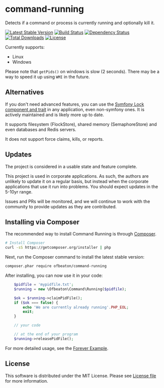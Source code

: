 # command-running
Detects if a command or process is currently running and optionally kill it.

[![Latest Stable Version](https://poser.pugx.org/ofbeaton/command-running/v/stable.png)](https://packagist.org/packages/ofbeaton/command-running)
[![Build Status](https://travis-ci.org/ofbeaton/command-running.svg?branch=master)](https://travis-ci.org/ofbeaton/command-running)
[![Dependency Status](https://www.versioneye.com/php/ofbeaton:command-running/badge.svg?style=flat)](https://www.versioneye.com/php/ofbeaton:command-running)
[![Total Downloads](https://img.shields.io/packagist/dt/ofbeaton/command-running.svg)](https://packagist.org/packages/ofbeaton/command-running)
[![License](https://poser.pugx.org/ofbeaton/command-running/license)](LICENSE)

Currently supports:
 - Linux
 - Windows

Please note that `getPids()` on windows is slow (2 seconds). There may be a way to speed it up using `WMI` in the future.

## Alternatives

If you don't need advanced features, you can use the [Symfony Lock component and trait](https://symfony.com/doc/master/console/lockable_trait.html) in any application, even non-symfony ones. It is actively maintained and is likely more up to date. 

It supports filesystem (FlockStore), shared memory (SemaphoreStore) and even databases and Redis servers. 

It does not support force claims, kills, or reports.

## Updates

The project is considered in a usable state and feature complete.

This project is used in corporate applications. As such, the authors are unlikely to update it on a regular basis, but instead when the corporate applications that use it run into problems. You should expect updates in the 5-10yr range. 

Issues and PRs will be monitored, and we will continue to work with the community to provide updates as they are contributed.

## Installing via Composer

The recommended way to install Command Running is through
[Composer](http://getcomposer.org).

```bash
# Install Composer
curl -sS https://getcomposer.org/installer | php
```

Next, run the Composer command to install the latest stable version:

```bash
composer.phar require ofbeaton/command-running
```

After installing, you can now use it in your code:

```php
    $pidfile = 'mypidfile.txt';
    $running = new \Ofbeaton\Command\Running($pidfile);

    $ok = $running->claimPidFile();
    if ($ok === false) {
        echo 'We are currently already running'.PHP_EOL;
        exit;
    }

    // your code

    // at the end of your program
    $running->releasePidFile();

```

For more detailed usage, see the [Forever Example](examples/forever).

## License

This software is distributed under the MIT License. Please see [License file](LICENSE) for more information.
